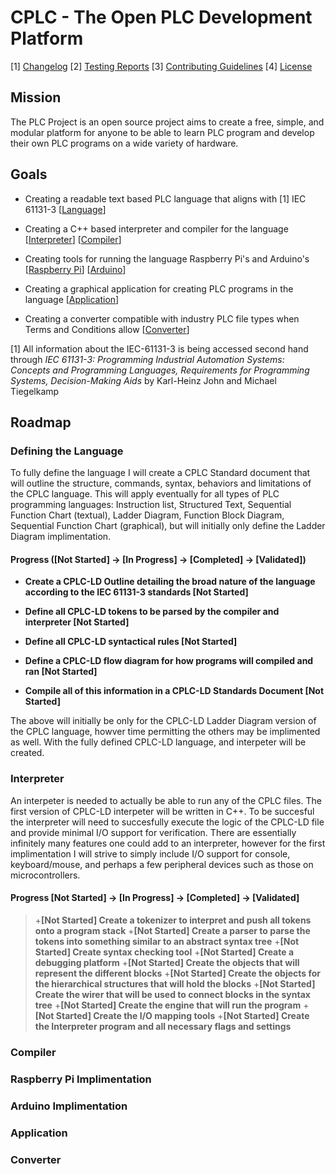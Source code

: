 # CPLC - The Open PLC Development Platform

[1] [Changelog](/CHANGELOG.md) [2] [Testing Reports](/Testing/TESTING.md) [3] [Contributing Guidelines](/CONTRIBUTING.md) [4] [License](/License) 

## Mission

The PLC Project is an open source project aims to create a free, simple, and modular platform for anyone to be able to learn PLC program and develop their own PLC programs on a wide variety of hardware.  


## Goals

+ Creating a readable text based PLC language that aligns with [1] IEC 61131-3 [[Language](#Defining-the-Language)]

+ Creating a C++ based interpreter and compiler for the language [[Interpreter](#Interpreter)] [[Compiler](#Compiler)]

+ Creating tools for running the language Raspberry Pi's and Arduino's [[Raspberry Pi](#Raspberry-Pi-Implimentation)] [[Arduino](#Arduino-Implimentation)]

+ Creating a graphical application for creating PLC programs in the language [[Application](#Application)]

+ Creating a converter compatible with industry PLC file types when Terms and Conditions allow [[Converter](#Converter)]

[1] All information about the IEC-61131-3 is being accessed second hand through *IEC 61131-3: Programming Industrial Automation Systems: Concepts and Programming Languages, Requirements for Programming Systems, Decision-Making Aids* by Karl-Heinz John and Michael Tiegelkamp

## Roadmap

### Defining the Language

To fully define the language I will create a CPLC Standard document that will outline the structure, commands, syntax, behaviors and limitations of the CPLC language. This will apply eventually for all types of PLC programming languages: Instruction list,
Structured Text, Sequential Function Chart (textual), Ladder Diagram, Function Block Diagram, Sequential Function Chart (graphical),  but will initially only define the Ladder Diagram implimentation.

#### Progress ([Not Started] -> [In Progress] -> [Completed] -> [Validated])


+ **Create a CPLC-LD Outline detailing the broad nature of the language according to the IEC 61131-3 standards [Not Started]**

+ **Define all CPLC-LD tokens to be parsed by the compiler and interpreter [Not Started]**

+ **Define all CPLC-LD syntactical rules [Not Started]**

+ **Define a CPLC-LD flow diagram for how programs will compiled and ran [Not Started]**

+ **Compile all of this information in a CPLC-LD Standards Document [Not Started]**


The above will initially be only for the CPLC-LD Ladder Diagram version of the CPLC language, howver time permitting the others may be implimented as well. With the fully defined CPLC-LD language, and interpeter will be created.

### Interpreter

An interpeter is needed to actually be able to run any of the CPLC files. The first version of CPLC-LD interpeter will be written in C++. To be succesful the interpreter will need to succesfully execute the logic of the CPLC-LD file and provide minimal I/O support for verification. There are essentially infinitely many features one could add to an interpreter, however for the first implimentation I will strive to simply include I/O support for console, keyboard/mouse, and perhaps a few peripheral devices such as those on microcontrollers. 

#### Progress [Not Started] -> [In Progress] -> [Completed] -> [Validated]

>+**[Not Started] Create a tokenizer to interpret and push all tokens onto a program stack**
>+**[Not Started] Create a parser to parse the tokens into something similar to an abstract syntax tree**
>+**[Not Started] Create syntax checking tool**
>+**[Not Started] Create a debugging platform**
>+**[Not Started] Create the objects that will represent the different blocks**
>+**[Not Started] Create the objects for the hierarchical structures that will hold the blocks**
>+**[Not Started] Create the wirer that will be used to connect blocks in the syntax tree**
>+**[Not Started] Create the engine that will run the program**
>+**[Not Started] Create the I/O mapping tools**
>+**[Not Started] Create the Interpreter program and all necessary flags and settings**

### Compiler

### Raspberry Pi Implimentation

### Arduino Implimentation

### Application

### Converter





